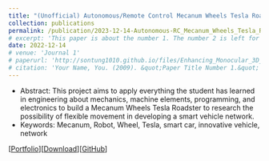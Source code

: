 ```yaml
---
title: "(Unofficial) Autonomous/Remote Control Mecanum Wheels Tesla Roadster"
collection: publications
permalink: /publication/2023-12-14-Autonomous-RC_Mecanum_Wheels_Tesla_Roadster
# excerpt: 'This paper is about the number 1. The number 2 is left for future work.'
date: 2022-12-14
# venue: 'Journal 1'
# paperurl: 'http://sontung1010.github.io/files/Enhancing_Monocular_3D_Object_Detection_in_Foggy_Conditions.pdf'
# citation: 'Your Name, You. (2009). &quot;Paper Title Number 1.&quot; <i>Journal 1</i>. 1(1).'
---
```

- Abstract: This project aims to apply everything the student has learned in engineering about mechanics, machine elements, programming, and electronics to build a Mecanum Wheels Tesla Roadster to research the possibility of flexible movement in developing a smart vehicle network.
- Keywords: Mecanum, Robot, Wheel, Tesla, smart car, innovative vehicle, network

[[Portfolio](https://sontung1010.github.io/portfolio/2022-01-01-portfolio/)][[Download](/files/Autonomous-RC_Mecanum_Wheels_Tesla_Roadster.pdf)][[GitHub](https://github.com/sontung1010/Autonomous-Remote-Control-Mecanum-Wheel-Tesla-Roadster)]
